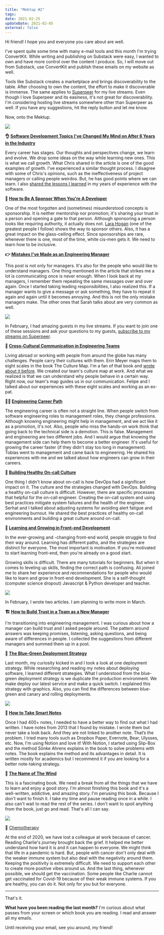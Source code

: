 ```yaml
---
title: "Mektup #2"
tags:
date: 2021-02-25
updateDate: 2021-02-05
external: false
---
```


Hi friend! I hope you and everyone you care about are well.

I've spent quite some time with many e-mail tools and this month I'm trying ConvertKit. While writing and publishing on Substack were easy, I wanted to own and have more control over the content I produce. So, I will move out from Substack, use ConvertKit and publish these emails on my website as well.

Tools like Substack creates a marketplace and brings discoverability to the table. After choosing to own the content, the effort to make it discoverable is immense. The same applies to [Superpeer](https://superpeer.com/candost) for my live streams. Even though I love Superpeer and its easiness, it's not great for discoverability. I'm considering hosting live streams somewhere other than Superpeer as well. If you have any suggestions, hit the reply button and let me know.

Now, onto the Mektup.

![](/images/content/newsletter/mektup-section-header-interesting-things.png)

**👌 [Software Development Topics I've Changed My Mind on After 6 Years in the Industry](https://chriskiehl.com/article/thoughts-after-6-years)​**

Every career has stages. Our thoughts and perspectives change, we learn and evolve. We drop some ideas on the way while learning new ones. This is what we call growth. What Chris shared in the article is one of the good examples of growth. I've experienced a similar thought process. I disagree with some of Chris's opinions, such as the ineffectiveness of project managers or calling people weirdos. But, he has good points where we can learn. I also [shared the lessons I learned](/14-lessons-i-learned-in-10-years/) in my years of experience with the software.

**🏅 [How to Be A Sponsor When You're A Developer](https://larahogan.me/blog/how-be-sponsor-when-youre-developer)​**

One of the most forgotten and (sometimes) misunderstood concepts is sponsorship. It is neither mentorship nor promotion; it's sharing your trust in a person and opening a gate to that person. Although sponsoring a person looks like requiring authority, it actually does not. [Lara Hogan](https://twitter.com/lara_hogan) (one of the greatest people I follow) shows the way to sponsor others. Also, it has a great impact on the glass-ceiling effect. Since sponsorships are rare, whenever there is one, most of the time, white cis-men gets it. We need to learn how to be inclusive.

**👉 [Mistakes I've Made as an Engineering Manager](https://css-tricks.com/mistakes-ive-made-as-an-engineering-manager/)​**

This post is not only for managers. It's also for the people who would like to understand managers. One thing mentioned in the article that strikes me a lot is communicating once is never enough. When I look back at my managers, I remember them repeating the same messages over and over again. Once I started taking leading responsibilities, I also realized this. If a manager wants to give a message or ask something, they have to repeat it again and again until it becomes annoying. And this is not the only mistake managers make. The other ones that Sarah talks about are very common as well.

![](/images/content/newsletter/mektup-section-header-software-world.png)

In February, I had amazing guests in my live streams. If you want to join one of these sessions and ask your questions to my guests, [subscribe to my streams on Superpeer](https://superpeer.com/candost).

**🌈 [Cross-Cultural Communication in Engineering Teams](https://candost.substack.com/p/8-cross-cultural-communication#details)​**

Living abroad or working with people from around the globe has many challenges. People carry their cultures with them. Erin Meyer maps them to eight scales in the book The Culture Map. I'm a fan of that book and [wrote about it before](/books/high-productivity-and-clear-communication-in-different-cultures/). We created our team's culture map at work. And what we realized is that we can understand why people behave in a certain way. Right now, our team's map guides us in our communication. Felipe and I talked about our experiences with these eight scales and working as an ex-pat.

**👩‍💻 [Engineering Career Path](https://candost.substack.com/p/9-engineering-career-path#details)​**

The engineering career is often not a straight line. When people switch from software engineering roles to management roles, they change professions. Although knowing engineering might help in management, and we act like it as a promotion, it's not. Also, people who miss the hands-on work think that going back to the technical side is a demotion. This is false. Management and engineering are two different jobs. And I would argue that knowing the management side can help them to become a better engineer. It's useful for growing the career faster (if they didn't stay too long in management). Tobias went to management and came back to engineering. He shared his experiences with me and we talked about how engineers can grow in their careers.

**🚨 [Building Healthy On-call Culture](https://candost.substack.com/p/10-building-healthy-on-call-culture)​**

One thing I didn't know about on-call is how DevOps had a significant impact on it. The culture and the strategies changed with DevOps. Building a healthy on-call culture is difficult. However, there are specific processes that helpful for the on-call engineer. Creating the on-call system and using best practices mitigate system failures and the health of the engineer. Serhat and I talked about adjusting systems for avoiding alert fatigue and engineering burnout. He shared the best practices of healthy on-call environments and building a great culture around on-call.

**📣 [Learning and Growing in Front-end Development](https://candost.substack.com/p/11-learning-and-growing-in-front-end-development)​**

In the ever-growing and -changing front-end world, people struggle to find their way around. Learning has different paths, and the strategies are distinct for everyone. The most important is motivation. If you're motivated to start learning front-end, then you're already on a good start.

Growing skills is difficult. There are many tutorials for beginners. But when it comes to leveling up skills, finding the correct path is confusing. Ali joined me to share her experience and recommendations for people who would like to learn and grow in front-end development. She is a self-thought (computer science dropout) Javascript & Python developer and teacher.

![](/images/content/newsletter/mektup-section-header-blog.png)

In February, I wrote two articles. I am planning to write more in March.

**🏗 [How to Build Trust in a Team as a New Manager](/how-to-build-trust-in-a-team-as-a-new-manager/)​**

I'm transitioning into engineering management. I was curious about how a manager can build trust and I asked people around. The pattern around answers was keeping promises, listening, asking questions, and being aware of differences in people. I collected the suggestions from different managers and summed them up in a post.

**🧰 [The Blue-Green Deployment Strategy](/the-blue-green-deployment-strategy/)​**

Last month, my curiosity kicked in and I took a look at one deployment strategy. While researching and reading my notes about deploying software, I learned different strategies. What I understood from the blue-green deployment strategy is we duplicate the production environment. We make deploy our latest service and make a quick switch. I explained this strategy with graphics. Also, you can find the differences between blue-green and canary and rolling deployments.

![](/images/content/newsletter/mektup-section-header-books.png)

**📝 [How to Take Smart Notes](https://takesmartnotes.com/)​**

Once I had 400+ notes, I needed to have a better way to find out what I had written. I have notes from 2013 that I found by mistake. I wrote them but never take a look back. And they are not linked to another note. That’s the problem. I tried many tools such as Dropbox Paper, Evernote, Bear, Ulysses, etc. Now, I'm using Notion and love it! With Notion, I started using Slip-Box and the method Sönke Ahrens explains in the book to solve problems with notes. The book explains the method and its advantages in detail. It is written mostly for academics but I recommend it if you are looking for a better note-taking strategy.

**💨 [The Name of The Wind](https://en.wikipedia.org/wiki/The_Name_of_the_Wind)**

This is a fascinating book. We need a break from all the things that we have to learn and enjoy a good story. I'm almost finishing this book and it's a well-written, addictive, and amazing story. I'm perusing this book. Because I don't want to finish it. I take my time and pause reading once in a while. I also can't wait to read the rest of the series. I don't want to spoil anything from the book, just go and read. That's all I can say.

![](/images/content/newsletter/mektup-section-header-closing-thoughts.png)

📌 [Chemotherapy](https://www.charlieharrington.com/chemotherapy)​

At the end of 2020, we have lost a colleague at work because of cancer. Reading Charlie's journey brought back the grief. It helped me better understand how hard it is and it can happen to everyone. We might think that life in a pandemic is hard. But, people with cancer don't only deal with the weaker immune system but also deal with the negativity around them. Keeping the positivity is extremely difficult. We need to support each other to create more positive vibes around us. And the last thing, whenever possible, we should get the vaccination. Some people like Charlie cannot get vaccinated for Covid-19 because of their weak immune systems. If you are healthy, you can do it. Not only for you but for everyone.

---

That's it.

**What have you been reading the last month?** I'm curious about what passes from your screen or which book you are reading. I read and answer all my emails.

Until receiving your email, see you around, my friend!
